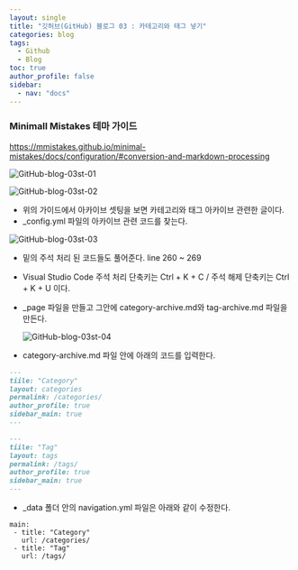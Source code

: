 ```yaml
---
layout: single
title: "깃허브(GitHub) 블로그 03 : 카테고리와 태그 넣기"
categories: blog
tags:
  - Github
  - Blog
toc: true
author_profile: false
sidebar:
  - nav: "docs"
---
```

### Minimall Mistakes 테마 가이드
<a href="https://mmistakes.github.io/minimal-mistakes/docs/configuration/#conversion-and-markdown-processing">https://mmistakes.github.io/minimal-mistakes/docs/configuration/#conversion-and-markdown-processing</a>

![GitHub-blog-03st-01]({{site.url}}/images/2024-03-08-GitHub-blog-03st/GitHub-blog-03st-01.png)

![GitHub-blog-03st-02]({{site.url}}/images/2024-03-08-GitHub-blog-03st/GitHub-blog-03st-02.png)

- 위의 가이드에서 아카이브 셋팅을 보면 카테고리와 태그 아카이브 관련한 글이다.
- _config.yml 파일의 아카이브 관련 코드를 찾는다.

![GitHub-blog-03st-03]({{site.url}}/images/2024-03-08-GitHub-blog-03st/GitHub-blog-03st-03.png)

- 밑의 주석 처리 된 코드들도 풀어준다. line 260 ~ 269

- Visual Studio Code 주석 처리 단축키는 Ctrl + K + C / 주석 해제 단축키는 Ctrl + K + U 이다.

- _page 파일을 만들고 그안에 category-archive.md와 tag-archive.md 파일을 만든다.

  ![GitHub-blog-03st-04]({{site.url}}/images/2024-03-08-GitHub-blog-03st/GitHub-blog-03st-04.png)

- category-archive.md 파일 안에 아래의 코드를 입력한다.
```category-archive.md
---
tiile: "Category"
layout: categories
permalink: /categories/
author_profile: true
sidebar_main: true
---
```
```tag-archive.md
---
tiile: "Tag"
layout: tags
permalink: /tags/
author_profile: true
sidebar_main: true
---
```

- _data 폴더 안의 navigation.yml 파일은 아래와 같이 수정한다.

```
main:
 - title: "Category"
   url: /categories/
 - title: "Tag"
   url: /tags/
```
